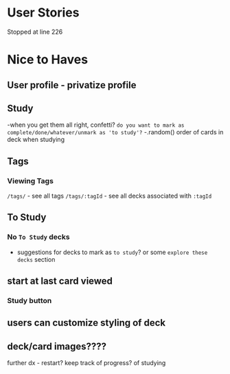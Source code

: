 # User Stories
Stopped at line 226

# Nice to Haves
## User profile - privatize profile
## Study
-when you get them all right, confetti? `do you want to mark as complete/done/whatever/unmark as 'to study'?`
-.random() order of cards in deck when studying
## Tags
### Viewing Tags
`/tags/` - see all tags
`/tags/:tagId` - see all decks associated with `:tagId`

## To Study
### No `To Study` decks
* suggestions for decks to mark as `to study`? or some `explore these decks` section
## start at last card viewed

### Study button
## users can customize styling of deck
## deck/card images????
further dx - restart? keep track of progress? of studying
